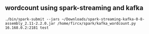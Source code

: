 ## wordcount using spark-streaming and kafka

```
./bin/spark-submit --jars ~/Downloads/spark-streaming-kafka-0-8-assembly_2.11-2.2.0.jar /home/fircx/spark/kafka_wordcount.py 16.168.0.2:2181 test
```
